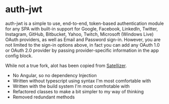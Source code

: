 # auth-jwt
auth-jwt is a simple to use, end-to-end, token-based authentication module for any SPA with built-in support for Google, Facebook, LinkedIn, Twitter, Instagram, GitHub, Bitbucket, Yahoo, Twitch, Microsoft (Windows Live) OAuth providers, as well as Email and Password sign-in. However, you are not limited to the sign-in options above, in fact you can add any OAuth 1.0 or OAuth 2.0 provider by passing provider-specific information in the app config block.

While not a true fork, alot has been copied from [Satellizer](https://github.com/sahat/satellizer).

* No Angular, so no dependency Injection
* Written without typescript using syntax I'm most comfortable with
* Written with the build system I'm most comfrotable with
* Refactored classes to make a bit simpler to my way of thinking
* Removed redundant methods

